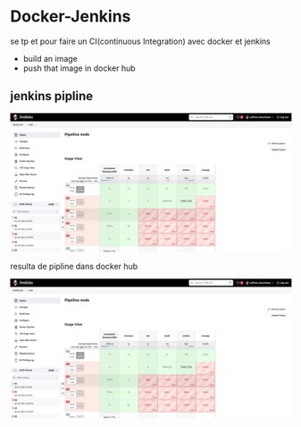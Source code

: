 # Docker-Jenkins

se tp et pour faire un CI(continuous Integration) avec docker et jenkins 

* build an image 
* push that image in docker hub

## jenkins pipline 

![image!](/images/pipline.png)

resulta de pipline dans docker hub

![image!](/images/pipline.png)